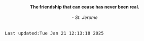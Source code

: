 
<div align="center"><b><span>The friendship that can cease has never been real. </span></b><br><br><i> - St. Jerome</i></div>
<br><br><kbd>Last updated:Tue Jan 21 12:13:18 2025</kbd>